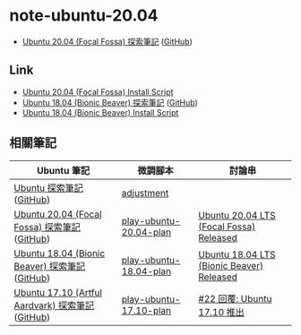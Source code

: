
# note-ubuntu-20.04

* [Ubuntu 20.04 (Focal Fossa) 探索筆記](https://samwhelp.github.io/note-ubuntu-20.04/) ([GitHub](https://github.com/samwhelp/note-ubuntu-20.04))


## Link

* [Ubuntu 20.04 (Focal Fossa) Install Script](https://github.com/samwhelp/play-ubuntu-20.04-plan)
* [Ubuntu 18.04 (Bionic Beaver) 探索筆記](https://samwhelp.github.io/note-ubuntu-18.04/) ([GitHub](https://github.com/samwhelp/note-ubuntu-18.04))
* [Ubuntu 18.04 (Bionic Beaver) Install Script](https://github.com/samwhelp/play-ubuntu-18.04-plan)



## 相關筆記

| Ubuntu 筆記 | 微調腳本 | 討論串 |
| --- | --- | --- |
| [Ubuntu 探索筆記](https://samwhelp.github.io/note-ubuntu-20.04) ([GitHub](https://github.com/samwhelp/note-ubuntu-20.04)) | [adjustment](https://github.com/samwhelp/note-about-ubuntu/tree/gh-pages/_demo/adjustment) |   |
| [Ubuntu 20.04 (Focal Fossa) 探索筆記](https://samwhelp.github.io/note-ubuntu-20.04) ([GitHub](https://github.com/samwhelp/note-ubuntu-20.04)) | [play-ubuntu-20.04-plan](https://github.com/samwhelp/play-ubuntu-20.04-plan) | [Ubuntu 20.04 LTS (Focal Fossa) Released](https://www.ubuntu-tw.org/modules/newbb/viewtopic.php?post_id=362340#forumpost362340) |
| [Ubuntu 18.04 (Bionic Beaver) 探索筆記](https://samwhelp.github.io/note-ubuntu-18.04) ([GitHub](https://github.com/samwhelp/note-ubuntu-18.04)) | [play-ubuntu-18.04-plan](https://github.com/samwhelp/play-ubuntu-18.04-plan) | [Ubuntu 18.04 LTS (Bionic Beaver) Released](https://www.ubuntu-tw.org/modules/newbb/viewtopic.php?post_id=359750#forumpost359750) |
| [Ubuntu 17.10 (Artful Aardvark) 探索筆記](https://samwhelp.github.io/note-ubuntu-17.10) ([GitHub](https://github.com/samwhelp/note-ubuntu-17.10)) | [play-ubuntu-17.10-plan](https://github.com/samwhelp/play-ubuntu-17.10-plan) | [#22 回覆: Ubuntu 17.10 推出](https://www.ubuntu-tw.org/modules/newbb/viewtopic.php?post_id=358814#forumpost358814) |
